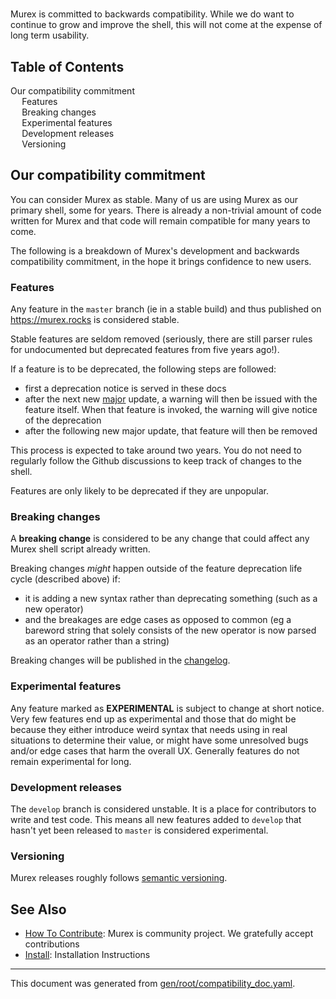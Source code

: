 <h1><no value></h1>

Murex is committed to backwards compatibility. While we do want to continue to
grow and improve the shell, this will not come at the expense of long term
usability. 

<h2>Table of Contents</h2>

<div id="toc">

- [Our compatibility commitment](#our-compatibility-commitment)
  - [Features](#features)
  - [Breaking changes](#breaking-changes)
  - [Experimental features](#experimental-features)
  - [Development releases](#development-releases)
  - [Versioning](#versioning)

</div>



## Our compatibility commitment

You can consider Murex as stable. Many of us are using Murex as our primary
shell, some for years. There is already a non-trivial amount of code written
for Murex and that code will remain compatible for many years to come.

The following is a breakdown of Murex's development and backwards compatibility
commitment, in the hope it brings confidence to new users.

### Features

Any feature in the `master` branch (ie in a stable build) and thus published on
https://murex.rocks is considered stable.

Stable features are seldom removed (seriously, there are still parser rules for
undocumented but deprecated features from five years ago!).

If a feature is to be deprecated, the following steps are followed:
* first a deprecation notice is served in these docs
* after the next new [major](https://semver.org/) update, a warning will then
  be issued with the feature itself. When that feature is invoked, the warning
  will give notice of the deprecation
* after the following new major update, that feature will then be removed

This process is expected to take around two years. You do not need to regularly
follow the Github discussions to keep track of changes to the shell.

Features are only likely to be deprecated if they are unpopular.

### Breaking changes

A **breaking change** is considered to be any change that could affect any
Murex shell script already written.

Breaking changes _might_ happen outside of the feature deprecation life cycle
(described above) if:
* it is adding a new syntax rather than deprecating something (such as a new
  operator)
* and the breakages are edge cases as opposed to common (eg a bareword string
  that solely consists of the new operator is now parsed as an operator rather
  than a string)

Breaking changes will be published in the [changelog](https://murex.rocks/changelog/).

### Experimental features

Any feature marked as **EXPERIMENTAL** is subject to change at short notice.
Very few features end up as experimental and those that do might be because
they either introduce weird syntax that needs using in real situations to
determine their value, or might have some unresolved bugs and/or edge cases
that harm the overall UX. Generally features do not remain experimental for
long.

### Development releases

The `develop` branch is considered unstable. It is a place for contributors to
write and test code. This means all new features added to `develop` that hasn't
yet been released to `master` is considered experimental.

### Versioning

Murex releases roughly follows [semantic versioning](https://semver.org/).

## See Also

* [How To Contribute](/CONTRIBUTING.md):
  Murex is community project. We gratefully accept contributions
* [Install](/INSTALL.md):
  Installation Instructions

<hr/>

This document was generated from [gen/root/compatibility_doc.yaml](https://github.com/lmorg/murex/blob/master/gen/root/compatibility_doc.yaml).
